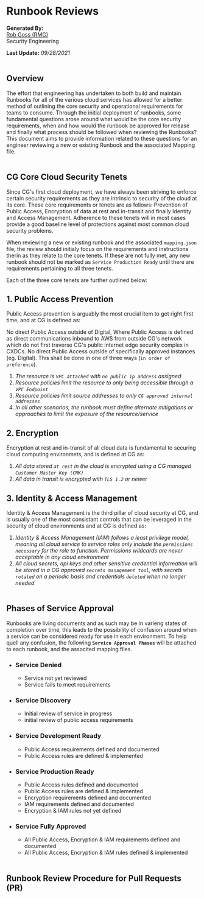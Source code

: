 # Runbook Reviews
**Generated By:**  
[Rob Goss (RMG)](https://cgweb3/profile/RMG)
<br>
Security Engineering

**Last Update:** *09/28/2021*
<br><br>

## **Overview**
The effort that engineering has undertaken to both build and maintain Runbooks for all of the various cloud services has allowed for a better method of outlining the core security and operational requirements for teams to consume. Through the initial deployment of runbooks, some fundamental questions arose around what would be the core security requirements, when and how would the runbook be approved for release and finally what process should be followed when reviewing the Runbooks? This document aims to provide information related to these questions for an engineer reviewing a new or existing Runbook and the associated Mapping file.
<br><br>

## **CG Core Cloud Security Tenets**
Since CG's first cloud deployment, we have always been striving to enforce certain security requirements as they are intrinsic to security of the cloud at its core. These core requirements or tenets are as follows: Prevention of Public Access, Encryption of data at rest and in-transit and finally Identity and Access Management. Adherence to these tenets will in most cases provide a good baseline level of protections against most common cloud security problems. 

When reviewing a new or existing runbook and the associated `mapping.json` file, the review should initialy focus on the requirements and instructions therin as they relate to the core tenets. If these are not fully met, any new runbook should not be marked as `Service Production Ready` until there are requirements pertaining to all three tenets. 

Each of the three core tenets are further outlined below:

## 1. Public Access Prevention

Public Access prevention is arguably the most crucial item to get right first time, and at CG is  defined as:

No direct Public Access outside of Digital, Where Public Access is defined as direct communications inbound to AWS from outside CG's network which do not first traverse CG's public internet edge security complex in CXDCs. No direct Public Access outside of specifically approved instances (eg. Digital). This shall be done in one of three ways (`in order of preference`).

 1. *The resource is `VPC attached` with `no public ip address` assigned*
 2. *Resource policies limit the resource to only being accessible through a `VPC Endpoint`*
 3. *Resource policies limit source addresses to only `CG approved internal addresses`*
 4. *In all other scenarios, the runbook must define alternate mitigations or approaches to limit the exposure of the resource/service*

## 2. Encryption
Encryption at rest and in-transit of all cloud data is fundamental to securing cloud computing environmets, and is defined at CG as:

 1. *All data stored `at rest` in the cloud is encrypted using a CG managed `Customer Master Key (CMK)`*
 2. *All data in transit is encrypted with `TLS 1.2` or newer*

## 3. Identity & Access Management
Identity & Access Management is the third pillar of cloud security at CG, and is usually one of the most consistant controls that can be leveraged in the security of cloud environments and at CG is defined as:

 1. *Identity & Access Management (IAM) follows a least privilege model, meaning all cloud service to service roles only include the `permissions necessary` for the role to function. Permissions wildcards are never acceptable in any cloud environment*
 2. *All cloud secrets, api keys and other sensitive credential information will be stored in a CG approved `secrets management tool`, with secrets `rotated` on a periodic basis and credentials `deleted` when no longer needed*
<br><br>

## **Phases of Service Approval**
Runbooks are living documents and as such may be in varieng states of completion over time, this leads to the possibility of confusion around when a service can be considered ready for use in each environment. To help quell any confusion, the following **`Service Approval Phases`** will be attached to each runbook, and the associted mapping files.

- ### Service Denied
	- Service not yet reviewed
	- Service fails to meet requirements 

- ### Service Discovery
	- Initial review of service in progress
	- initial review of public access requirements

- ### Service Development Ready
	- Public Access requirements defined and documented
	- Public Access rules are defined & implemented

- ### Service Production Ready
	- Public Access rules defined and documented
	- Public Access rules are defined & implemented
	- Encryption requirements defined and documented
	- IAM requirements defined and documented
	- Encryption & IAM rules not yet defined

- ### Service Fully Approved
	- All Public Access, Encryption & IAM requirements defined and documented
    - All Public Access, Encryption & IAM rules defined & implemented
<br><br>

## **Runbook Review Procedure for Pull Requests (PR)**